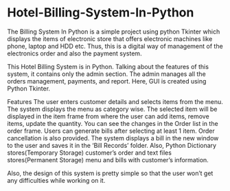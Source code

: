 # Hotel-Billing-System-In-Python
The Billing System In Python is a simple project using python Tkinter which displays the items of electronic store that offers electronic machines like phone, laptop and HDD etc. Thus, this is a digital way of management of the electronics order and also the payment system.


This Hotel Billing System is in Python. Talking about the features of this system, it contains only the admin section. The admin manages all the orders management, payments, and report. Here, GUI is created using Python Tkinter.

Features
The user enters customer details and selects items from the menu.
The system displays the menu as category wise.
The selected item will be displayed in the item frame from where the user can add items, remove items, update the quantity.
You can see the changes in the Order list in the order frame.
Users can generate bills after selecting at least 1 item.
Order cancellation is also provided.
The system displays a bill in the new window to the user and saves it in the ‘Bill Records’ folder.
Also, Python Dictionary stores(Temporary Storage) customer’s order and text files stores(Permanent Storage) menu and bills with customer’s information.

Also, the design of this system is pretty simple so that the user won’t get any difficulties while working on it.
